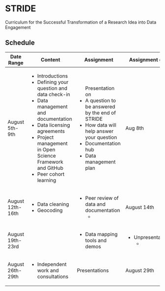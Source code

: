 # STRIDE
Curriculum for the Successful Transformation of a Research Idea into Data Engagement

## Schedule

|Date Range|Content|Assignment|Assignment due|
|--- |---    |---       |---           |
|August 5th-9th|<ul><li>Introductions</li> <li>Defining your question and data check-in</li> <li>Data management and documentation</li>  <li>Data licensing agreements</li> <li>Project management in Open Science Framework and GitHub</li> <li>Peer cohort learning</li> </ul>| <ul> Presentation on <li>A question to be answered by the end of STRIDE</li><li>How data will help answer your question</li><li>Documentation hub</li><li>Data management plan</li> </ul>|Aug 8th|
|August 12th-16th|<ul><li>Data cleaning</li><li>Geocoding</li>|<ul><li>Peer review of data and documentation<ul><li>|August 14th|
|August 19th-23rd||<ul><li>Data mapping tools and demos</li></ul>|<ul><li>Unpresentations<ul><li>|August 23rd|
|August 26th-29th|<ul><li>Independent work and consultations</li>|Presentations|August 29th|
